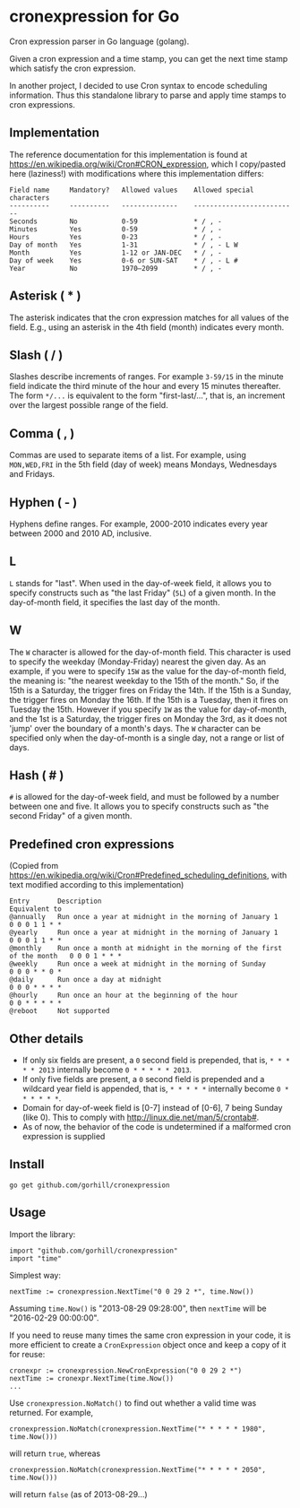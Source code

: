 cronexpression for Go
=====================
Cron expression parser in Go language (golang).

Given a cron expression and a time stamp, you can get the next time stamp which satisfy the cron expression.

In another project, I decided to use Cron syntax to encode scheduling information. Thus this standalone library to parse and apply time stamps to cron expressions.

Implementation
--------------
The reference documentation for this implementation is found at
https://en.wikipedia.org/wiki/Cron#CRON_expression, which I copy/pasted here (laziness!) with modifications where this implementation differs:

    Field name     Mandatory?   Allowed values    Allowed special characters
    ----------     ----------   --------------    --------------------------
    Seconds        No           0-59              * / , -
    Minutes        Yes          0-59              * / , -
    Hours          Yes          0-23              * / , -
    Day of month   Yes          1-31              * / , - L W
    Month          Yes          1-12 or JAN-DEC   * / , -
    Day of week    Yes          0-6 or SUN-SAT    * / , - L #
    Year           No           1970–2099         * / , -

Asterisk ( * )
--------------
The asterisk indicates that the cron expression matches for all values of the field. E.g., using an asterisk in the 4th field (month) indicates every month. 

Slash ( / )
-----------
Slashes describe increments of ranges. For example `3-59/15` in the minute field indicate the third minute of the hour and every 15 minutes thereafter. The form `*/...` is equivalent to the form "first-last/...", that is, an increment over the largest possible range of the field.

Comma ( , )
-----------
Commas are used to separate items of a list. For example, using `MON,WED,FRI` in the 5th field (day of week) means Mondays, Wednesdays and Fridays.

Hyphen ( - )
------------
Hyphens define ranges. For example, 2000-2010 indicates every year between 2000 and 2010 AD, inclusive.

L
-
`L` stands for "last". When used in the day-of-week field, it allows you to specify constructs such as "the last Friday" (`5L`) of a given month. In the day-of-month field, it specifies the last day of the month.

W
-
The `W` character is allowed for the day-of-month field. This character is used to specify the weekday (Monday-Friday) nearest the given day. As an example, if you were to specify `15W` as the value for the day-of-month field, the meaning is: "the nearest weekday to the 15th of the month." So, if the 15th is a Saturday, the trigger fires on Friday the 14th. If the 15th is a Sunday, the trigger fires on Monday the 16th. If the 15th is a Tuesday, then it fires on Tuesday the 15th. However if you specify `1W` as the value for day-of-month, and the 1st is a Saturday, the trigger fires on Monday the 3rd, as it does not 'jump' over the boundary of a month's days. The `W` character can be specified only when the day-of-month is a single day, not a range or list of days.

Hash ( # )
----------
`#` is allowed for the day-of-week field, and must be followed by a number between one and five. It allows you to specify constructs such as "the second Friday" of a given month.

Predefined cron expressions
---------------------------
(Copied from https://en.wikipedia.org/wiki/Cron#Predefined_scheduling_definitions, with text modified according to this implementation) 

    Entry       Description                                                             Equivalent to
    @annually   Run once a year at midnight in the morning of January 1                 0 0 0 1 1 * *
    @yearly     Run once a year at midnight in the morning of January 1                 0 0 0 1 1 * *
    @monthly    Run once a month at midnight in the morning of the first of the month   0 0 0 1 * * *
    @weekly     Run once a week at midnight in the morning of Sunday                    0 0 0 * * 0 *
    @daily      Run once a day at midnight                                              0 0 0 * * * *
    @hourly     Run once an hour at the beginning of the hour                           0 0 * * * * *
    @reboot     Not supported

Other details
-------------
* If only six fields are present, a `0` second field is prepended, that is, `* * * * * 2013` internally become `0 * * * * * 2013`.
* If only five fields are present, a `0` second field is prepended and a wildcard year field is appended, that is, `* * * * *` internally become `0 * * * * * *`.
* Domain for day-of-week field is [0-7] instead of [0-6], 7 being Sunday (like 0). This to comply with http://linux.die.net/man/5/crontab#.
* As of now, the behavior of the code is undetermined if a malformed cron expression is supplied

Install
-------
    go get github.com/gorhill/cronexpression

Usage
-----
Import the library:

    import "github.com/gorhill/cronexpression"
    import "time"

Simplest way:

    nextTime := cronexpression.NextTime("0 0 29 2 *", time.Now())

Assuming `time.Now()` is "2013-08-29 09:28:00", then `nextTime` will be "2016-02-29 00:00:00".

If you need to reuse many times the same cron expression in your code, it is more efficient
to create a `CronExpression` object once and keep a copy of it for reuse:

    cronexpr := cronexpression.NewCronExpression("0 0 29 2 *")
    nextTime := cronexpr.NextTime(time.Now())
    ...

Use `cronexpression.NoMatch()` to find out whether a valid time was returned. For example,

    cronexpression.NoMatch(cronexpression.NextTime("* * * * * 1980", time.Now()))

will return `true`, whereas

    cronexpression.NoMatch(cronexpression.NextTime("* * * * * 2050", time.Now()))

will return `false` (as of 2013-08-29...)

